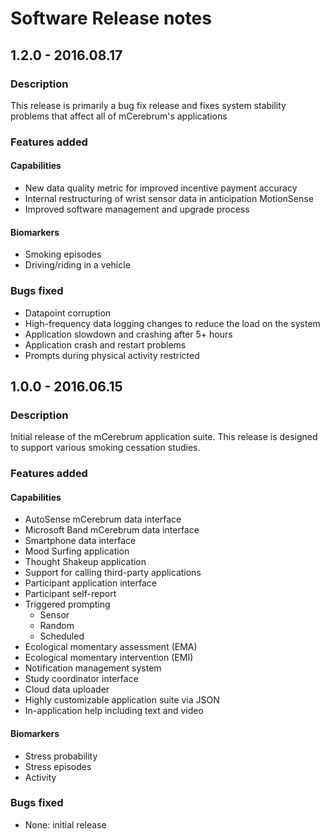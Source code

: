 # Software Release notes


## 1.2.0 - 2016.08.17

### Description
This release is primarily a bug fix release and fixes system stability
problems that affect all of mCerebrum's applications

### Features added

#### Capabilities
- New data quality metric for improved incentive payment accuracy
- Internal restructuring of wrist sensor data in anticipation MotionSense
- Improved software management and upgrade process

#### Biomarkers
- Smoking episodes
- Driving/riding in a vehicle

### Bugs fixed
- Datapoint corruption
- High-frequency data logging changes to reduce the load on the system
- Application slowdown and crashing after 5+ hours
- Application crash and restart problems
- Prompts during physical activity restricted


## 1.0.0 - 2016.06.15

### Description
Initial release of the mCerebrum application suite.  This release is designed
to support various smoking cessation studies.

### Features added

#### Capabilities
- AutoSense mCerebrum data interface
- Microsoft Band mCerebrum data interface
- Smartphone data interface
- Mood Surfing application
- Thought Shakeup application
- Support for calling third-party applications
- Participant application interface
- Participant self-report
- Triggered prompting
    - Sensor
    - Random
    - Scheduled
- Ecological momentary assessment (EMA)
- Ecological momentary intervention (EMI)
- Notification management system
- Study coordinator interface
- Cloud data uploader
- Highly customizable application suite via JSON
- In-application help including text and video

#### Biomarkers
- Stress probability
- Stress episodes
- Activity

### Bugs fixed

- None: initial release
